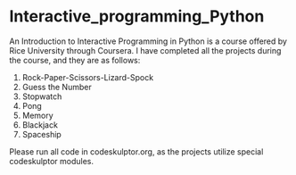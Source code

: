 # Interactive_programming_Python

An Introduction to Interactive Programming in Python is a course offered by Rice University through Coursera.
I have completed all the projects during the course, and they are as follows:

1. Rock-Paper-Scissors-Lizard-Spock
2. Guess the Number
3. Stopwatch
4. Pong
5. Memory
6. Blackjack
7. Spaceship

Please run all code in codeskulptor.org, as the projects utilize special codeskulptor modules.

